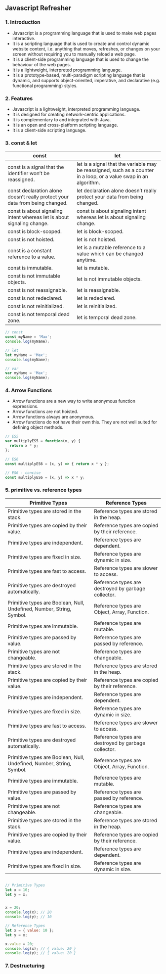 ## Javascript Refresher

### 1. Introduction
- Javascript is a programming language that is used to make web pages interactive.
- It is a scripting language that is used to create and control dynamic website content, i.e. anything that moves, refreshes, or changes on your screen without requiring you to manually reload a web page.
- It is a client-side programming language that is used to change the behaviour of the web pages.
- It is a lightweight, interpreted programming language.
- It is a prototype-based, multi-paradigm scripting language that is dynamic, and supports object-oriented, imperative, and declarative (e.g. functional programming) styles.

 


### 2. Features
- Javascript is a lightweight, interpreted programming language.
- It is designed for creating network-centric applications.
- It is complementary to and integrated with Java.
- It is an open and cross-platform scripting language.
- It is a client-side scripting language.

### 3. const & let
 | const | let |
|-------|-----|
| const is a signal that the identifier won’t be reassigned. | let is a signal that the variable may be reassigned, such as a counter in a loop, or a value swap in an algorithm. |
| const declaration alone doesn’t really protect your data from being changed. | let declaration alone doesn’t really protect your data from being changed. |
| const is about signaling intent whereas let is about signaling change. | const is about signaling intent whereas let is about signaling change. |
| const is block-scoped. | let is block-scoped. |
| const is not hoisted. | let is not hoisted. |
| const is a constant reference to a value. | let is a mutable reference to a value which can be changed anytime. |
| const is immutable. | let is mutable. |
| const is not immutable objects. | let is not immutable objects. |
| const is not reassignable. | let is reassignable. |
| const is not redeclared. | let is redeclared. |
| const is not reinitialized. | let is reinitialized. |
| const is not temporal dead zone. | let is temporal dead zone. |
 




```javascript
// const
const myName = 'Max';
console.log(myName);

// let
let myName = 'Max';
console.log(myName);

// var
var myName = 'Max';
console.log(myName);
```



### 4. Arrow Functions
- Arrow functions are a new way to write anonymous function expressions.
- Arrow functions are not hoisted.
- Arrow functions always are anonymous.
- Arrow functions do not have their own this. They are not well suited for defining object methods.

```javascript
// ES5
var multiplyES5 = function(x, y) {
  return x * y;
};

// ES6
const multiplyES6 = (x, y) => { return x * y };

// ES6 - concise
const multiplyES6 = (x, y) => x * y;
```


### 5. primitive vs. reference types

<!-- table to introduction those two  -->
 
| Primitive Types | Reference Types |
|-----------------|-----------------|
| Primitive types are stored in the stack. | Reference types are stored in the heap. |
| Primitive types are copied by their value. | Reference types are copied by their reference. |
| Primitive types are independent. | Reference types are dependent. |
| Primitive types are fixed in size. | Reference types are dynamic in size. |
| Primitive types are fast to access. | Reference types are slower to access. |
| Primitive types are destroyed automatically. | Reference types are destroyed by garbage collector. |
| Primitive types are Boolean, Null, Undefined, Number, String, Symbol. | Reference types are Object, Array, Function. |
| Primitive types are immutable. | Reference types are mutable. |
| Primitive types are passed by value. | Reference types are passed by reference. |
| Primitive types are not changeable. | Reference types are changeable. |
| Primitive types are stored in the stack. | Reference types are stored in the heap. |
| Primitive types are copied by their value. | Reference types are copied by their reference. |
| Primitive types are independent. | Reference types are dependent. |
| Primitive types are fixed in size. | Reference types are dynamic in size. |
| Primitive types are fast to access. | Reference types are slower to access. |
| Primitive types are destroyed automatically. | Reference types are destroyed by garbage collector. |
| Primitive types are Boolean, Null, Undefined, Number, String, Symbol. | Reference types are Object, Array, Function. |
| Primitive types are immutable. | Reference types are mutable. |
| Primitive types are passed by value. | Reference types are passed by reference. |
| Primitive types are not changeable. | Reference types are changeable. |
| Primitive types are stored in the stack. | Reference types are stored in the heap. |
| Primitive types are copied by their value. | Reference types are copied by their reference. |
| Primitive types are independent. | Reference types are dependent. |
| Primitive types are fixed in size. | Reference types are dynamic in size. |


```javascript

// Primitive Types
let x = 10;
let y = x;


x = 20;
console.log(x); // 20
console.log(y); // 10

// Reference Types
let x = { value: 10 };
let y = x;

x.value = 20;
console.log(x); // { value: 20 }
console.log(y); // { value: 20 }

```

### 7. Destructuring
